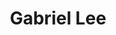 ---
image: >-
  https://lh3.googleusercontent.com/a-/AD_cMMRUCKSpMoFI1mLlMH_HkUKSprf9WTDefW9zzuRpmxFJBA=s128-c0x00000000-cc-rp-mo
title: Gabriel Lee
link: ''
company: ''
testimonial: >-
  Quite a variety of food here. Atmosphere was nice, chillax place with
  exceptional service staff that went ouf of their way to make you feel
  comfortable. Nice vibes and lovely chill place
rating: 5
promted: false
google: true

---